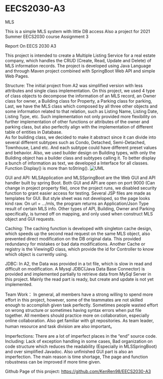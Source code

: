 # EECS2030-A3
MLS

This is a simple MLS system with little DB access
Also a project for 2021 Summer EECS2030 course Assignment 3

Report On EECS 2030 A3

This project is intended to create a Multiple Listing Service for a real estate company, which handles the CRUD (Create, Read, Update and Delete) of MLS information records. The project is developed using Java Language and through Maven project combined with SpringBoot Web API and simple Web Pages. 

Structure: 
The initial project from A2 was simplified version with less attributes and single class implementation. On this project, we used 4 type of class objects to decompose the information of an MLS record, an Owner class for owner, a Building class for Property, a Parking class for parking, Last, we have the MLS class which composed by all three other objects and some information related to that relation, such as Listing Name, Listing Date, Listing Type, etc. Such implementation not only provided more flexibility on further implementation of other functions or attributes of the owner and parking class, but also perfectly align with the implementation of different table of entities in Database.  
As for building class, we decided to make it abstract since it can divide into several different subtypes such as Condo, Detached, Semi-Detached, Townhouse, Land etc. And each subtype could have different preset values and behavior. Also, we used builder design on Building types, with only the Building object has a builder class and subtypes calling it.
To better display a bunch of information as text, we developed a Interface for all classes. Function Display() is more than toString().
![UML](https://user-images.githubusercontent.com/81537377/126907541-ef1d9a7b-5d70-4753-a003-f3d0bd56feed.jpg)

GUI and API:
MLSApplication and MLSSpringBoot are the Web GUI and API handler built by spring Boot. Both GUI and API are open on port 9000 (Can change in project property file), once the project runs, we disabled security function to grant easier access for testing. Several JSP files are made as templates for GUI. But style sheet was not developed, so the page looks kind raw. On url = …/mls, the program returns an Application/Json Type result of certain MLS info. Other types of API, Building, Owner and Parking specifically, is turned off on mapping, and only used when construct MLS object and GUI requests.

Caching:
	The caching function is developed with singleton cache design, which speeds up the second read request on the same MLS object, also prevented direct modification on the DB original data. This provided redundancy for mistakes or bad data modifications. Another Cache or registry is the ViewingID class, which provide the id for Controller to know which object is currently using.

JDBC:
In A2, the Data was provided in a txt file, which is slow in read and difficult on modification. A Mysql JDBC(Java Data Base Connector) is provided and implemented partially to retrieve data from MySql Server in this project. Mainly the read part is ready, but create and update is not yet implemented.

Team Work：
	In general, all members have a strong willing to spend more effort in this project, however, some of the teammates are not skilled enough to accomplish given task perfectly. Sometimes people wasted effort on wrong structure or sometimes having syntax errors when put file together. All members should practice more on collaboration, especially online collaboration. Also get familiar with git repositories. As team leader, human resource and task division are also important。 

Imperfections:
There are a lot of imperfect places in the “end” source code. Including: Lack of exception handling in some cases, Bad organization on code structure which reduces the readability (Especially in MLSSpringBoot) and over simplified Javadoc. Also unfinished GUI part is also an imperfection. The main reason is time shortage, The page and function robustness can be improved if more time given.

Github Page of this project:
https://github.com/KenRen98/EECS2030-A3
